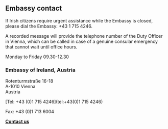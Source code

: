 ## Embassy contact

If Irish citizens require urgent assistance while the Embassy is closed, please dial the Embassy: +43 1 715 4246.

A recorded message will provide the telephone number of the Duty Officer in Vienna, which can be called in case of a genuine consular emergency that cannot wait until office hours.

Monday to Friday 09.30-12.30

### Embassy of Ireland, Austria

Rotenturmstraße 16-18   
A-1010 Vienna   
Austria

[Tel: +43 (0)1 715 4246](tel:+43(0)1 715 4246)

Fax: +43 (0)1 713 6004

[**Contact us**](/en/austria/vienna/contact/)